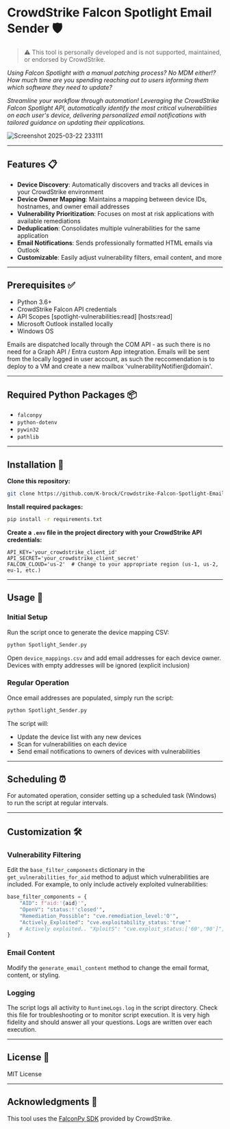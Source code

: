# **CrowdStrike Falcon Spotlight Email Sender** 🛡️
> ⚠️ This tool is personally developed and is not supported, maintained, or endorsed by CrowdStrike. 

*Using Falcon Spotlight with a manual patching process? No MDM either!? How much time are you spending reaching out to users informing them which software they need to update?*

*Streamline your workflow through automation! Leveraging the CrowdStrike Falcon Spotlight API, automatically identify the most critical vulnerabilities on each user's device, delivering personalized email notifications with tailored guidance on updating their applications.*

![Screenshot 2025-03-22 233111](https://github.com/user-attachments/assets/18cbca6d-22c4-46fd-aded-e30e9d92d2b7)

---

## **Features** 📋

- **Device Discovery**: Automatically discovers and tracks all devices in your CrowdStrike environment
- **Device Owner Mapping**: Maintains a mapping between device IDs, hostnames, and owner email addresses 
- **Vulnerability Prioritization**: Focuses on most at risk applications with available remediations  
- **Deduplication**: Consolidates multiple vulnerabilities for the same application  
- **Email Notifications**: Sends professionally formatted HTML emails via Outlook  
- **Customizable**: Easily adjust vulnerability filters, email content, and more  

---

## **Prerequisites** ✅

- Python 3.6+  
- CrowdStrike Falcon API credentials
- API Scopes [spotlight-vulnerabilities:read] [hosts:read]
- Microsoft Outlook installed locally
- Windows OS

Emails are dispatched locally through the COM API - as such there is no need for a Graph API / Entra custom App integration. Emails will be sent from the locally logged in user account, as such the reccomendation is to deploy to a VM and create a new mailbox 'vulnerabilityNotifier@domain'. 

---

## **Required Python Packages** 📦

- `falconpy`  
- `python-dotenv`  
- `pywin32`  
- `pathlib`  

---

## **Installation** 🧰

**Clone this repository:**
```bash
git clone https://github.com/K-brock/Crowdstrike-Falcon-Spotlight-Email-Alerter
```

**Install required packages:**
```bash
pip install -r requirements.txt
```

**Create a `.env` file in the project directory with your CrowdStrike API credentials:**
```dotenv
API_KEY='your_crowdstrike_client_id'
API_SECRET='your_crowdstrike_client_secret'
FALCON_CLOUD='us-2'  # Change to your appropriate region (us-1, us-2, eu-1, etc.)
```

---

## **Usage** 🚀

### **Initial Setup**

Run the script once to generate the device mapping CSV:
```bash
python Spotlight_Sender.py
```

Open `device_mappings.csv` and add email addresses for each device owner.
Devices with empty addresses will be ignored (explicit inclusion)

### **Regular Operation**

Once email addresses are populated, simply run the script:
```bash
python Spotlight_Sender.py
```

The script will:

- Update the device list with any new devices  
- Scan for vulnerabilities on each device  
- Send email notifications to owners of devices with vulnerabilities  

---

## **Scheduling** ⏰

For automated operation, consider setting up a scheduled task (Windows) to run the script at regular intervals.

---

## **Customization** 🛠️

### **Vulnerability Filtering**

Edit the `base_filter_components` dictionary in the `get_vulnerabilities_for_aid` method to adjust which vulnerabilities are included. For example, to only include actively exploited vulnerabilities:

```python
base_filter_components = {
    "AID": f"aid:'{aid}'",
    "OpenV": "status:!'closed'",
    "Remediation_Possible": "cve.remediation_level:'O'",
    "Actively_Exploited": "cve.exploitability_status:'true'"
    # Actively exploited.. "XploitS": "cve.exploit_status:['60','90']",
}
```

### **Email Content**

Modify the `generate_email_content` method to change the email format, content, or styling.

### **Logging**

The script logs all activity to `RuntimeLogs.log` in the script directory. Check this file for troubleshooting or to monitor script execution. It is very high fidelity and should answer all your questions. Logs are written over each execution.

---

## **License** 📄

MIT License

---

## **Acknowledgments** 🙏

This tool uses the [FalconPy SDK](https://github.com/CrowdStrike/falconpy) provided by CrowdStrike.
